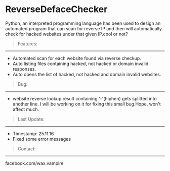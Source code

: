 
# ReverseDefaceChecker
Python, an interpreted programming language has been used to design an automated program that can scan for reverse IP and then will automatically check for hacked websites under that given IP.cool or not?
> Features:
---------
* Automated scan for each website found via reverse checkup.
* Auto listing files containing hacked, not hacked or domain invalid responses.
* Auto opens the list of hacked, not hacked and domain invalid websites.

> Bug:
----
* website reverse lookup result containing '-'(hiphen) gets splitted into another line.
I will be working on it for fixing this small bug.Hope, won't affect much.

> Last Update:
------------
* Timestamp: 25.11.16
* Fixed some error messages

> Contact:
--------
facebook.com/wax.vampire
